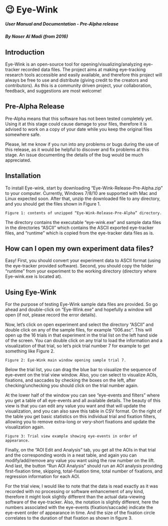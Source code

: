

# 😉 Eye-Wink
##### User Manual and Documentation - Pre-Alpha release

##### By Naser Al Madi (from 2016)

## Introduction

Eye-Wink is an open-source tool for opening/visualizing/analyzing eye-tracker recorded
data files. The project aims at making eye-tracking research tools accessible and easily
available, and therefore this project will always be free to use and distribute (giving credit to
the creators and contributors). As this is a community driven project, your collaboration,
feedback, and suggestions are most welcome!

## Pre-Alpha Release

Pre-Alpha means that this software has not been tested completely yet. Using it at this
stage could cause damage to your files, therefore it is advised to work on a copy of your
date while you keep the original files somewhere safe.

Please, let me know if you run into any problems or bugs during the use of this release, as
it would be helpful to discover and fix problems at this stage. An issue documenting the
details of the bug would be much appreciated.


## Installation

To install Eye-wink, start by downloading “Eye-Wink-Release-Pre-Alpha.zip” to your
computer. Currently, Windows 7/8/10 are supported with Mac and Linux expected soon. 
After that, unzip the downloaded file to any directory, and you should get
the files shown in Figure 1.

```
Figure 1: contents of unzipped “Eye-Wink-Release-Pre-Alpha” directory.
```
The directory contains the executable “eye-wink.exe” and sample data files in the
directories “ASCII” which contains the ASCII exported eye-tracker files, and “runtime” which
is copied from the eye-tracker data files as is.

## How can I open my own experiment data files?

Easy! First, you should convert your experiment data to ASCII format (using the eye-tracker
provided software). Second, you should copy the folder “runtime” from your experiment to
the working directory (directory where Eye-wink.exe is located at).


## Using Eye-Wink

For the purpose of testing Eye-Wink sample data files are provided. So go ahead and
double-click on “Eye-Wink.exe” and hopefully a window will open (if not, please record the
error details).

Now, let’s click on open experiment and select the directory “ASCII” and double click on any
of the sample files, for example “006.asc”. This will open up the 16 trials in that experiment
in the trial list on the left hand side of the screen. You can double click on any trial to load
the information and a visualization of that trial, so let’s pick trial number 7 for example to
get something like Figure 2.

```
Figure 2: Eye-Wink main window opening sample trial 7.
```

Below the trial list, you can drag the blue bar to visualize the sequence of eye-event on the
trial view window. Also, you can select to visualize AOIs, fixations, and saccades by checking
the boxes on the left, after checking/unchecking you should click on the trial number again.

At the lower half of the window you can see “eye-events and filters” where you get a table
of all eye-events and all available details. The beauty of this view is that you can edit any
value you want and that will update the visualization, and you can also save this table in
CSV format. On the right of the table you get basic statistics on this individual trial and
fixation filters, allowing you to remove extra-long or very-short fixations and update the
visualization again.

```
Figure 3: Trial view example showing eye-events in order of appearance.
```

Finally, on the “AOI Edit and Analysis” tab, you get all the AOIs in that trial and the
corresponding words in a neat table, and again you can modify/add/remove any value you
want using the row number on the lift. And last, the button “Run AOI Analysis” should run
an AOI analysis providing first-fixation time, skipping, total-fixation time, total number of
fixations, and regression information for each AOI.

For the trial view, I would like to note that the data is read exactly as it was recorded with
no processing or software enhancement of any kind, therefore it might look slightly
different than the actual data-viewing software of the eye-tracker. Also, the notation is
slightly different, here the numbers associated with the eye-events (fixation/saccade)
indicate the eye-event order of appearance in time. And the size of the fixation circle
correlates to the duration of that fixation as shown in figure 3.


